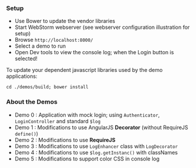 ### Setup

*  Use Bower to update the vendor libraries
*  Start WebStorm webserver (see webserver configuration illustration for setup)
*  Browse `http://localhost:8000/`
*  Select a demo to run
*  Open Dev tools to view the console log; when the Login button is selected!

To update your dependent javascript libraries used by the demo applications:

```
cd ./demos/build; bower install
```

### About the Demos

* Demo 0 : Application with mock login; using `Authenticator`, `LoginController` and standard `$log`
* Demo 1 : Modifications to use AngularJS **Decorator** (without RequireJS `define()`)
* Demo 2 : Modifications to use **RequireJS**
* Demo 3 : Modifications to use `LogEnhancer` class with `LogDecorator`
* Demo 4 : Modifications to use `$log.getInstanc()` with classNames
* Demo 5 : Modifications to support color CSS in console log
